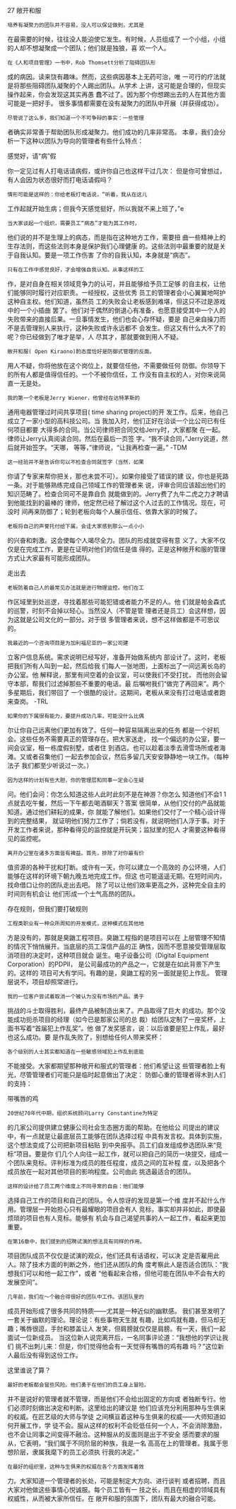27 敞开和服

    培养有凝聚力的团队并不容易，没人可以保证做到，尤其是
在最需要的时候，往往没人能迫使它发生。有时候，人员组成了
一个小组，小组的人却不想凝聚成一个团队；他们就是独狼，喜
欢一个人。

    在《人和项目管理》一书中，Rob Thomsett分析了阻碍团队形
成的病因。读来饶有趣味。然而，这些病因基本上无药可治，唯
一可行的疗法就是将那些阻碍团队凝聚的个人踢出团队。从学术
上讲，这可能是合理的，但现实操作起来，你会发现这其实再愚
蠢不过了。因为那个你想踢出去的人在其他方面可能是一把好手。
很多事情都需要在没有凝聚力的团队中开展（并获得成功）。

    尽管说了这么多，我们知道一个不可争辩的事实：一些管理
者确实非常善于帮助团队形成凝聚力。他们成功的几率非常高。
本章，我们会分析一下这种以团队为导向的管理者有些什么特点：

感觉好，请“病”假

你一定见过有人打电话请病假，或许你自己也这样干过几次：
但是你可曾想过，有人会因为状态很好而打电话请假吗？

    情形可能是这样的：你给老板打电话说，“听着，我从在这儿
工作起就开始生病；但我今天感觉挺好，所以我就不来上班了，”e

    当大家谈起一个组织，需要员工“病态”才能为其工作时，
他们说的并不是生理上的病态，而是指在这种地方工作，需要扭
曲一些精神上的生存法则，而这些法则本身是保护我们心理健康
的。这些法则中最重要的就是关于自我认知。要是一项工作伤害
了你的自我认知，本身就是“病态”。

    只有在工作中感觉良好，才会增强自我认知。从事这样的工
作，是对自身在相关领域竞争力的认可，并且能够给予员工足够
的自主权，让他们能够同时履行对应职责。一经授权，这些优秀
员工的管理者会小心翼翼地呵护这种自主权。他们知道，虽然员
工的失败会让老板感到难堪，但这只不过是游戏中的一个小插曲
罢了。他们对于偶然的倒退心有准备，也愿意接受其中一个人的
失败带来的直接后果。一旦事情发生，他们也会心存怀疑，要是
自己亲自操刀而不是去管理别人来执行，这种失败或许永远都不
会发生。但这又有什么大不了的呢？你已经做到了唯才是举，人
尽其才，那就要做到用人不疑。

    敞开和服( Open Kiraono)酌态度恰好是防御式管理的反面。
用人不疑，你将他放在这个岗位上，就要信任他，不需要做任何
防御。你领导下的所有人都是值得信任的。一个不被你信任，工
作没有自主权的人，对你来说简直一无是处。

    我的第一个老板是Jerry Wiener，他曾经在达特茅斯的
通用电器管理过时间共享项目( time sharing project)的开
发工作。后来，他自己成立了一家小型的高科技公司。当
我加入时，他们正好在洽谈一个比公司已有任何项目都要
大得多的合同。当公司律师把合同交给Jerry时，大家都聚
在一起。律师让Jerry认真阅读合同，然后在最后一页签
字。“我不读合同，”Jerry说道，然后就开始签字。“天哪，
等等，”律师说，“让我再检查一遍。”
-TDM

    这一经验并不是告诉你可以不检查合同就签字（当然，如果
你请了专家来帮你把关，那也未尝不可）。如果你接受了错误的建
议，你也是死路一条。对于能够熟练完成自己领域工作的管理者来
说，评审合同应该超出他们的知识范畴了。检查合同可不是靠自负
就能做到的。Jerry费了九牛二虎之力才聘请到他能找到的最棒的
律师，他定然已经了解过这个人过去的工作情况。现在，可没时
间再来防御了；轮到老板向每个人展示信任、依靠大家的时候了。

    老板将自己的声誉托付给下属，会诖大家感到那么一点小小
的兴奋和刺激。这会使每个人竭尽全力。团队的形成就变得有意
义了。大家不仅仅是在完成工作，更是在证明对他们的信任是值
得的。正是这种敞开和服的管理方式让大家最有可能形成团队。

走出去

    老板防着自己人的最常见办法就是进行物理监控。他们在工
作区域里到处巡逻，寻找着那些可能犯错或者能力不足的人。他
们就是帕金森式的巡警，时刻不会掉以轻心。当然没人（不管是管
理者还是员工）会这样想，因为这就是公司文化的一部分。对于很
多管理者来说，想不这样做都是不可思议的。

    我最近的一个咨询项目是为加利福尼亚的一家公司建
立客户信息系统。需求说明已经写好，准备开始做系统内
部设计了。这时，老板把我们所有人叫到一起，然后给我
们每人一张地图，上面标出了一间远离长岛的办公室。他
解释说，那里有间空着的会议室，可以使我们不受打扰，
而他则会留守本部，帮我们过滤掉那些不重要的电话。最
后嘱咐我们“做完了再回来”。两个多星期后，我们带回了
一个很酷的设计。这期间，老板从来没有打过电话或者跑
来查岗。
-TRL

    如果你的下属很有能力，要提升成功几率，可能没什么比偶
尔让你自己远离他们更加有效了。任何一种容易隔离出来的任务
都是一个好机会。这些任务不需要真正的管理存在。把大家送走，
找一个偏远的办公室，要一间会议室，租一栋度假别墅，或者住
到酒店。也可以趁着淡季去滑雪场所或者海滩。又或者召集他们
一起去参加会议，然后多留几天安安静静地一块工作。（每种法子
我们都至少听说过一次。）

    因为这样的计划有些大胆，你的管理层和同事一定会心生疑
问。他们会问：你怎么知道这些人此时此刻不是在神游？你怎么
知道他们不会1 1点就去吃午餐，然后一下午都去喝酒聊天？答案
很简单，从他们交付的产品就能知道。通过他们耕耘的成果，你
就能了解他们。如果他们交付了一个精心设计得到的完整结果，
就证明他们努力工作了；倘若没有，就说明他们人浮于事。对于
开发工作者来说，那种看得见的监控就是开玩笑；监狱里的犯人
才需要这种看得见的监控呢。

    离开办公室在诸多方面皆有裨益。首先，排除了对你最有价
值资源的各种干扰和打断。或许有一天，你可以建立一个高效的
办公环境，人们能够在这样的环境下朝九晚五地完成工作。但这
也可能遥遥无期。在短时间内，找命借口让你的团队走出去吧。
除了可以让他们效率更高之外，这种完全自主的时间则有机会让
他们形成一个士气高昂的团队。

存在规则，但我们要打破规则

    工程类职业有一种众所周知的开发模式，这种模式在其他地
方是没有的，那就是臭鼬工程项目。臭鼬工程指的是项目可以在
上层管理不知情的情况下悄悄展开。当底层的员工深信产品的正
确性，因而不愿意接受管理层取消项目的决定时，这种项目就会
诞生。电子设备公司（Digital Equipment Corporation）的PDPII，
是公司最成功的产品之一，它就是在如此背景下产生的。这样的
项目可大有学问。有趣的是，臭鼬工程的另一面就是犯上作乱。
管理层说不，项目却照常进行。

    我的一位客户尝试着取消一个被认为没有市场的产品。勇于
挑战的斗士取得胜利，最终产品被制造出来了。产品取得了巨大
的成功。那个没能成功扼杀项目的经理（如今已是那家公司的总
裁）给团队定制了一座奖杯，上面书写着“首届犯上作乱奖”。他
做了发奖感言，说：以后谁要是犯上作乱，最好也这么成功。要
是作乱失败了，别想给任何人带来奖杯：

    各个级别的人士其实都知道在一些敏感领域犯上作乱到底能
不能接受。大家都期望那种敞开和服式的管理者：他们希望让这
些管理者脸上有光，尽管管理者们可能只是临时起意做出了决定：
防御心重的管理者得木到人们的支持：

带嘴唇的鸡

    20世纪70年代中期，组织系统顾问Larry Constantine为特定
的几家公司提供建立健康公司社会生态圈方面的帮助。在他给公
司提出的建议中，有一点就是让最底层员工能够在团队选择过程
中具有发言权。具体到实施，这个想法变成了公司把新项目粘贴
到中央报亭。员工们自发组成参选团队来“竞标”项目。要是你
们几个人向往一起工作，就可以把自己的简历一块提交，组成一
个团队来竞标。评判标准为成员的胜任程度，成员之间的互补程
度，以及把各个成员放在一起对其他项目的影响程度。公司由此
挑选最适合的团队。

    这样的设计给了员工两个维度上不同寻常的自由：他们能够
选择自己工作的项目和自己的团队。令人惊讶的发现是第一个维
度并不起什么作用。管理层一开始担心只有最耀眼的项目会有人
竞标，事实却并非如此，即使最烦琐的项目也有人竞标。能够有
机会与自己渴望共事的人一起工作，看起来更加重要。

    在第16章中，我们提到的招聘试演的想法具有同样的作用。
项目团队成员不仅仅是试演的观众，他们还具有话语权，可以决
定是否雇用此人。除了技术方面的判断之外，他们还从团队的角
度考察此人是否适合团队：“我想我们可以和他一起工作”，或者
“他看起来合格，但他可能在团队中不会有大的发展空间”。

    几年前，我们在～个融合得很好的团队中工作。该团队里的
成员开始形成了很多共同的特质——尤其是一种近似的幽默感。
我们甚至发明了一套关于幽默的理论。理论说：有些事物天生就
有趣，比如鸡就有趣，但马却无趣；嘴唇很逗，手肘和膝盖让人
发笑，但肩膀就仅仅是肩膀。有一天，我们一起面试一位新成员。
当这位新人说完离开后，一名同事评论道：“我想他的学识让我们
挑不出刺儿来：但是，你们觉得他会有一天觉得有嘴唇的鸡有趣
吗？”这位新人最后没有得到这份工作。

这里谁说了算？

    最好的老板都会冒些风险。他们勇于在他们的员工身上冒险。
并不是说好的管理者就不管理，而是他们不会给出固定的方向或
者独断专行。他们必须时刻做出决定和判断。这里给出的建议是
他们应该充分利用那种与生俱来的权威。在匠艺级的大师与学徒
之间横亘着这种与生俱来的权威——大师知道如何开展工作，学
徒不会。服从这样的权利不会贬低任何一个人，不会消除激励，
也不会让同事之间变得不融洽。这种服从的反面则是出于不安全
感而要求的服从，它表明，“我们属于不同阶层的种族，我是一名
高高在上的管理者。我属于思想阶层，隶属我麾下的员工必须执
行我的决定。”

    在最好的组织里，这种与生俱来的权威在各个方面发挥着效
力。大家知道一个管理者的长处，可能是制定大方向、进行谈判
或者招聘，而且大家对他做这些事情心悦诚服。每个员工皆有一
技之长，而且在相虚的领域具有权威性，从而被大家所信任。在
敞开和服的氛围下，团队有最大的融合可能。
